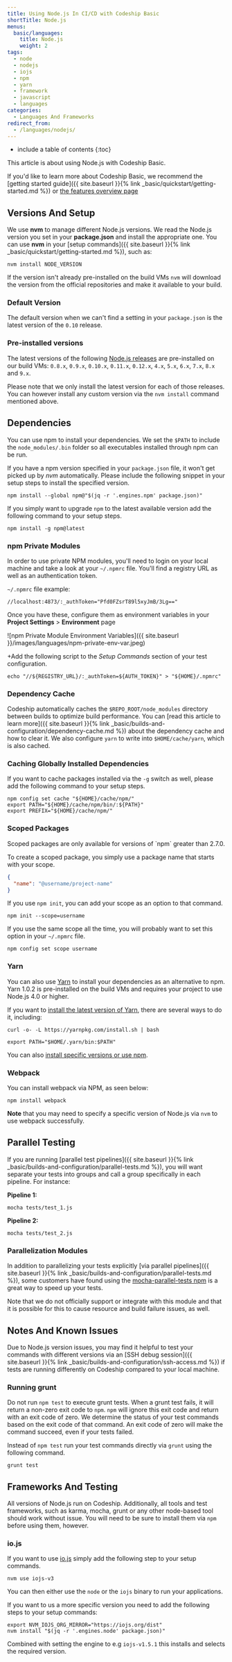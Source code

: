 ```yaml
---
title: Using Node.js In CI/CD with Codeship Basic
shortTitle: Node.js
menus:
  basic/languages:
    title: Node.js
    weight: 2
tags:
  - node
  - nodejs
  - iojs
  - npm
  - yarn
  - framework
  - javascript
  - languages
categories:
  - Languages And Frameworks
redirect_from:
  - /languages/nodejs/
---
```


* include a table of contents
{:toc}

<div class="info-block">
This article is about using Node.js with Codeship Basic.

If you'd like to learn more about Codeship Basic, we recommend the [getting started guide]({{ site.baseurl }}{% link _basic/quickstart/getting-started.md %}) or [the features overview page](http://codeship.com/features/basic)
</div>

## Versions And Setup

We use **nvm** to manage different Node.js versions. We read the Node.js version you set in your **package.json** and install the appropriate one. You can use **nvm** in your [setup commands]({{ site.baseurl }}{% link _basic/quickstart/getting-started.md %}), such as:

```shell
nvm install NODE_VERSION
```

If the version isn't already pre-installed on the build VMs `nvm` will download the version from the official repositories and make it available to your build.

### Default Version

The default version when we can't find a setting in your `package.json` is the latest version of the `0.10` release.

### Pre-installed versions
The latest versions of the following [Node.js releases](https://nodejs.org/en/download/releases) are pre-installed on our build VMs: `0.8.x`, `0.9.x`, `0.10.x`, `0.11.x`, `0.12.x`, `4.x`, `5.x`, `6.x`, `7.x`, `8.x` and `9.x`.

Please note that we only install the latest version for each of those releases. You can however install any custom version via the `nvm install` command mentioned above.

## Dependencies

You can use npm to install your dependencies. We set the `$PATH` to include the `node_modules/.bin` folder so all executables installed through npm can be run.

If you have a npm version specified in your `package.json` file, it won't get picked up by *nvm* automatically. Please include the following snippet in your setup steps to install the specified version.

```shell
npm install --global npm@"$(jq -r '.engines.npm' package.json)"
```

If you simply want to upgrade `npm` to the latest available version add the following command to your setup steps.

```shell
npm install -g npm@latest
```

### npm Private Modules

In order to use private NPM modules, you'll need to login on your local machine and take a look at your `~/.npmrc` file. You'll find a registry URL as well as an authentication token.

`~/.npmrc` file example:

```shell
//localhost:4873/:_authToken="Pfd0FZsrT89l5xyJmB/3Lg=="
```

Once you have these, configure them as environment variables in your **Project Settings** > **Environment** page

![npm Private Module Environment Variables]({{ site.baseurl }}/images/languages/npm-private-env-var.jpeg)

+Add the following script to the _Setup Commands_ section of your test configuration.

```shell
echo "//${REGISTRY_URL}/:_authToken=${AUTH_TOKEN}" > "${HOME}/.npmrc"
```

### Dependency Cache

Codeship automatically caches the `$REPO_ROOT/node_modules` directory between builds to optimize build performance. You can [read this article to learn more]({{ site.baseurl }}{% link _basic/builds-and-configuration/dependency-cache.md %}) about the dependency cache and how to clear it. We also configure `yarn` to write into `$HOME/cache/yarn`, which is also cached.

### Caching Globally Installed Dependencies

If you want to cache packages installed via the `-g` switch as well, please add the following command to your setup steps.

```shell
npm config set cache "${HOME}/cache/npm/"
export PATH="${HOME}/cache/npm/bin/:${PATH}"
export PREFIX="${HOME}/cache/npm/"
```

### Scoped Packages

<div class="info-block">
Scoped packages are only available for versions of `npm` greater than 2.7.0.
</div>

To create a scoped package, you simply use a package name that starts with your scope.

```json
{
  "name": "@username/project-name"
}
```

If you use `npm init`, you can add your scope as an option to that command.

```shell
npm init --scope=username
```

If you use the same scope all the time, you will probably want to set this option in your `~/.npmrc` file.

```shell
npm config set scope username
```

### Yarn

You can also use [Yarn](https://yarnpkg.com/en) to install your dependencies as an alternative to npm. Yarn 1.0.2 is pre-installed on the build VMs and requires your project to use Node.js 4.0 or higher.

If you want to [install the latest version of Yarn](https://yarnpkg.com/en/docs/install#alternatives-tab), there are several ways to do it, including:

```
curl -o- -L https://yarnpkg.com/install.sh | bash

export PATH="$HOME/.yarn/bin:$PATH"
```

You can also [install specific versions or use npm](https://yarnpkg.com/en/docs/install#alternatives-tab).

### Webpack

You can install webpack via NPM, as seen below:

```shell
npm install webpack
```

**Note** that you may need to specify a specific version of Node.js via `nvm` to use webpack successfully.

## Parallel Testing

If you are running [parallel test pipelines]({{ site.baseurl }}{% link _basic/builds-and-configuration/parallel-tests.md %}), you will want separate your tests into groups and call a group specifically in each pipeline. For instance:

**Pipeline 1:**
```shell
mocha tests/test_1.js
```

**Pipeline 2:**
```shell
mocha tests/test_2.js
```

### Parallelization Modules

In addition to parallelizing your tests explicitly [via parallel pipelines]({{ site.baseurl }}{% link _basic/builds-and-configuration/parallel-tests.md %}), some customers have found using the [mocha-parallel-tests npm](https://www.npmjs.com/package/mocha-parallel-tests) is a great way to speed up your tests.

Note that we do not officially support or integrate with this module and that it is possible for this to cause resource and build failure issues, as well.

## Notes And Known Issues

Due to Node.js version issues, you may find it helpful to test your commands with different versions via an [SSH debug session]({{ site.baseurl }}{% link _basic/builds-and-configuration/ssh-access.md %}) if tests are running differently on Codeship compared to your local machine.

### Running grunt

Do not run `npm test` to execute grunt tests. When a grunt test fails, it will return a non-zero exit code to `npm`. `npm` will ignore this exit code and return with an exit code of zero. We determine the status of your test commands based on the exit code of that command. An exit code of zero will make the command succeed, even if your tests failed.

Instead of `npm test` run your test commands directly via `grunt` using the following command.

```shell
grunt test
```

## Frameworks And Testing

All versions of Node.js run on Codeship. Additionally, all tools and test frameworks, such as karma, mocha, grunt or any other node-based tool should work without issue. You will need to be sure to install them via `npm` before using them, however.

### io.js

If you want to use [io.js](https://iojs.org/) simply add the following step to your setup commands.

```shell
nvm use iojs-v3
```

You can then either use the `node` or the `iojs` binary to run your applications.

If you want to us a more specific version you need to add the following steps to your setup commands:

```shell
export NVM_IOJS_ORG_MIRROR="https://iojs.org/dist"
nvm install "$(jq -r '.engines.node' package.json)"
```

Combined with setting the engine to e.g `iojs-v1.5.1` this installs and selects the required version.
